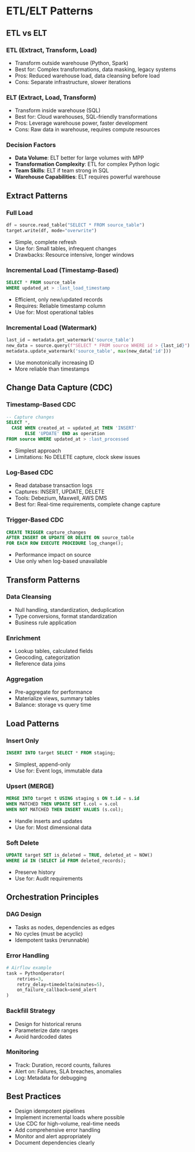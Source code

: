 # ETL/ELT Patterns

## ETL vs ELT

### ETL (Extract, Transform, Load)
- Transform outside warehouse (Python, Spark)
- Best for: Complex transformations, data masking, legacy systems
- Pros: Reduced warehouse load, data cleansing before load
- Cons: Separate infrastructure, slower iterations

### ELT (Extract, Load, Transform)
- Transform inside warehouse (SQL)
- Best for: Cloud warehouses, SQL-friendly transformations
- Pros: Leverage warehouse power, faster development
- Cons: Raw data in warehouse, requires compute resources

### Decision Factors
- **Data Volume**: ELT better for large volumes with MPP
- **Transformation Complexity**: ETL for complex Python logic
- **Team Skills**: ELT if team strong in SQL
- **Warehouse Capabilities**: ELT requires powerful warehouse

## Extract Patterns

### Full Load
```python
df = source.read_table("SELECT * FROM source_table")
target.write(df, mode="overwrite")
```
- Simple, complete refresh
- Use for: Small tables, infrequent changes
- Drawbacks: Resource intensive, longer windows

### Incremental Load (Timestamp-Based)
```sql
SELECT * FROM source_table 
WHERE updated_at > :last_load_timestamp
```
- Efficient, only new/updated records
- Requires: Reliable timestamp column
- Use for: Most operational tables

### Incremental Load (Watermark)
```python
last_id = metadata.get_watermark('source_table')
new_data = source.query(f"SELECT * FROM source WHERE id > {last_id}")
metadata.update_watermark('source_table', max(new_data['id']))
```
- Use monotonically increasing ID
- More reliable than timestamps

## Change Data Capture (CDC)

### Timestamp-Based CDC
```sql
-- Capture changes
SELECT *, 
  CASE WHEN created_at = updated_at THEN 'INSERT'
       ELSE 'UPDATE' END as operation
FROM source WHERE updated_at > :last_processed
```
- Simplest approach
- Limitations: No DELETE capture, clock skew issues

### Log-Based CDC
- Read database transaction logs
- Captures: INSERT, UPDATE, DELETE
- Tools: Debezium, Maxwell, AWS DMS
- Best for: Real-time requirements, complete change capture

### Trigger-Based CDC
```sql
CREATE TRIGGER capture_changes
AFTER INSERT OR UPDATE OR DELETE ON source_table
FOR EACH ROW EXECUTE PROCEDURE log_change();
```
- Performance impact on source
- Use only when log-based unavailable

## Transform Patterns

### Data Cleansing
- Null handling, standardization, deduplication
- Type conversions, format standardization
- Business rule application

### Enrichment  
- Lookup tables, calculated fields
- Geocoding, categorization
- Reference data joins

### Aggregation
- Pre-aggregate for performance
- Materialize views, summary tables
- Balance: storage vs query time

## Load Patterns

### Insert Only
```sql
INSERT INTO target SELECT * FROM staging;
```
- Simplest, append-only
- Use for: Event logs, immutable data

### Upsert (MERGE)
```sql
MERGE INTO target t USING staging s ON t.id = s.id
WHEN MATCHED THEN UPDATE SET t.col = s.col
WHEN NOT MATCHED THEN INSERT VALUES (s.col);
```
- Handle inserts and updates
- Use for: Most dimensional data

### Soft Delete
```sql
UPDATE target SET is_deleted = TRUE, deleted_at = NOW()
WHERE id IN (SELECT id FROM deleted_records);
```
- Preserve history
- Use for: Audit requirements

## Orchestration Principles

### DAG Design
- Tasks as nodes, dependencies as edges
- No cycles (must be acyclic)
- Idempotent tasks (rerunnable)

### Error Handling
```python
# Airflow example
task = PythonOperator(
    retries=3,
    retry_delay=timedelta(minutes=5),
    on_failure_callback=send_alert
)
```

### Backfill Strategy
- Design for historical reruns
- Parameterize date ranges
- Avoid hardcoded dates

### Monitoring
- Track: Duration, record counts, failures
- Alert on: Failures, SLA breaches, anomalies
- Log: Metadata for debugging

## Best Practices
- Design idempotent pipelines
- Implement incremental loads where possible
- Use CDC for high-volume, real-time needs
- Add comprehensive error handling
- Monitor and alert appropriately
- Document dependencies clearly
